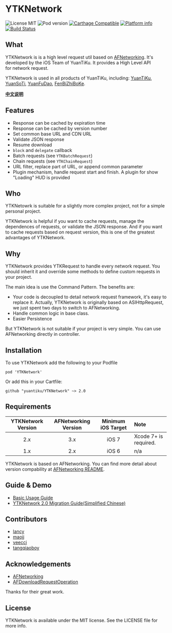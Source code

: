 YTKNetwork
==========

![License MIT](https://img.shields.io/github/license/mashape/apistatus.svg?maxAge=2592000)
![Pod version](https://img.shields.io/cocoapods/v/YTKNetwork.svg?style=flat)
[![Carthage Compatible](https://img.shields.io/badge/Carthage-compatible-4BC51D.svg?style=flat)](https://github.com/Carthage/Carthage)
[![Platform info](https://img.shields.io/cocoapods/p/YTKNetwork.svg?style=flat)](http://cocoadocs.org/docsets/YTKNetwork)
[![Build Status](https://api.travis-ci.org/yuantiku/YTKNetwork.svg?branch=master)](https://travis-ci.org/yuantiku/YTKNetwork)

## What

YTKNetwork is is a high level request util based on [AFNetworking][AFNetworking]. It's developed by the iOS Team of YuanTiKu. It provides a High Level API for network request.

YTKNetwork is used in all products of YuanTiKu, including: [YuanTiKu][YuanTiKu], [YuanSoTi][YuanSoTi], [YuanFuDao][YuanFuDao], [FenBiZhiBoKe][FenBiZhiBoKe].

[**中文说明**](Docs/README_cn.md)

## Features

* Response can be cached by expiration time
* Response can be cached by version number
* Set common base URL and CDN URL
* Validate JSON response
* Resume download
* `block` and `delegate` callback
* Batch requests (see `YTKBatchRequest`)
* Chain requests (see `YTKChainRequest`)
* URL filter, replace part of URL, or append common parameter 
* Plugin mechanism, handle request start and finish. A plugin for show "Loading" HUD is provided

## Who

YTKNetowrk is suitable for a slightly more complex project, not for a simple personal project.

YTKNetwork is helpful if you want to cache requests, manage the dependences of requests, or validate the JSON response. And if you want to cache requests based on request version, this is one of the greatest advantages of YTKNetwork.

## Why 

YTKNetwork provides YTKRequest to handle every network request. You should inherit it and override some methods to define custom requests in your project.

The main idea is use the Command Pattern. The benefits are:

 * Your code is decoupled to detail network request framework, it's easy to replace it. Actually, YTKNetwork is originally based on ASIHttpRequest, we just spent two days to switch to AFNetworking.
 * Handle common logic in base class.
 * Easier Persistence

But YTKNetwork is not suitable if your project is very simple. You can use AFNetworking directly in controller.

## Installation

To use YTKNetwork add the following to your Podfile

    pod 'YTKNetwork'

Or add this in your Cartfile:

    github "yuantiku/YTKNetwork" ~> 2.0

## Requirements

| YTKNetwork Version | AFNetworking Version |  Minimum iOS Target | Note |
|:------------------:|:--------------------:|:-------------------:|:-----|
| 2.x | 3.x | iOS 7 | Xcode 7+ is required. |
| 1.x | 2.x | iOS 6 | n/a |

YTKNetwork is based on AFNetworking. You can find more detail about version compability at [AFNetworking README](https://github.com/AFNetworking/AFNetworking).

## Guide & Demo

 * [Basic Usage Guide](Docs/BasicGuide_en.md)
 * [YTKNetwork 2.0 Migration Guide(Simplified Chinese)](Docs/2.0_MigrationGuide_cn.md)

## Contributors

 * [lancy][lancyGithub]
 * [maojj][maojjGithub]
 * [veecci][veecciGithub]
 * [tangqiaoboy][tangqiaoboyGithub]

## Acknowledgements

 * [AFNetworking]
 * [AFDownloadRequestOperation]

Thanks for their great work.
 
## License

YTKNetwork is available under the MIT license. See the LICENSE file for more info.

<!-- external links -->

[AFNetworking]:https://github.com/AFNetworking/AFNetworking
[AFDownloadRequestOperation]:https://github.com/steipete/AFDownloadRequestOperation

[YuanTiKu]:http://www.yuantiku.com
[YuanSoTi]:http://www.yuansouti.com/
[YuanFuDao]:http://www.yuanfudao.com
[FenBiZhiBoKe]:http://ke.fenbi.com/
[tangqiaoboyGithub]:https://github.com/tangqiaoboy
[lancyGithub]:https://github.com/lancy
[maojjGithub]:https://github.com/maojj
[veecciGithub]:https://github.com/veecci
